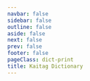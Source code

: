 ```yaml
---
navbar: false
sidebar: false
outline: false
aside: false
next: false
prev: false
footer: false
pageClass: dict-print
title: Kaitag Dictionary
---
```


<script setup>
import { data as dict } from './dictionary.data';
import { capitalize } from '~/composables/text';
import DIndex from '~/components/Dictionary/DIndex.vue';
import DWord from '~/components/Dictionary/DWord.vue';
import { onMounted } from 'vue';

onMounted(() => {
    document.querySelector('.VPLocalNav')?.remove();
})
</script>

<!--@include: ./intro.md-->

<div class='tw-columns-2 tw-break-before-page'>
    <template v-for="(words, letter) in dict">
        <h2 :id="letter">
            {{ capitalize(letter) }}
        </h2>
        <DWord v-for="word in words" :key="word.id" :word="word"/>
    </template>
</div>

<!--@include: ./license.md-->

<style>
.dict-print > .VPContent > .VPDoc {
    @apply !tw-p-0;

    h1, h2 {
        @apply !tw-border-none !tw-mt-10 !tw-pt-0;
    }

    main > div > div > h2 {
        @apply tw-break-before-page;
    }
}
</style>
